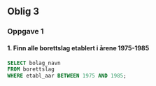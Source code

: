 ## Oblig 3

### Oppgave 1
#### 1. Finn alle borettslag etablert i årene 1975-1985

```sql
SELECT bolag_navn 
FROM borettslag 
WHERE etabl_aar BETWEEN 1975 AND 1985;

```
